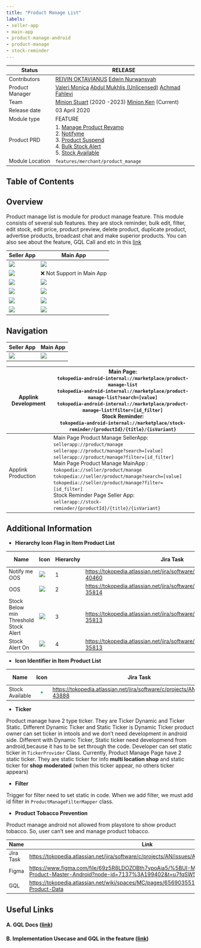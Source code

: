 ```yaml
---
title: "Product Manage List"
labels:
- seller-app
- main-app
- product-manage-android
- product-manage
- stock-reminder
---
```



| **Status** | <!--start status:GREEN-->RELEASE<!--end status-->  |
| --- | --- |
| Contributors | [REIVIN OKTAVIANUS](https://tokopedia.atlassian.net/wiki/people/5dae89dab86cd40c2da5ad2f?ref=confluence) [Edwin Nurwansyah](https://tokopedia.atlassian.net/wiki/people/622e71a875f257006a98bab9?ref=confluence)  |
| Product Manager | [Valeri Monica](https://tokopedia.atlassian.net/wiki/people/62535a2862802600683df305?ref=confluence) [Abdul Mukhlis (Unlicensed)](https://tokopedia.atlassian.net/wiki/people/621d51a459c0740069d6e7f3?ref=confluence) [Achmad Fahlevi](https://tokopedia.atlassian.net/wiki/people/5ff2a7ff1051d10075798c01?ref=confluence)  |
| Team | [Minion Stuart](https://tokopedia.atlassian.net/people/team/eeba862a-bd9d-472c-b901-415b15b1a37e) (2020 -2023) [Minion Ken](https://tokopedia.atlassian.net/people/team/0ac7bdd0-19b2-4196-8711-b1a0a4b07178) (Current) |
| Release date | 03 April 2020 |
| Module type | <!--start status:YELLOW-->FEATURE<!--end status-->  |
| Product PRD | 1. [Manage Product Revamp](https://tokopedia.atlassian.net/wiki/spaces/MC/pages/551715709)<br/>2. [Notifyme](https://tokopedia.atlassian.net/jira/software/c/projects/AN/issues/AN-40460)<br/>3. [Product Suspend](https://tokopedia.atlassian.net/jira/software/c/projects/AN/issues/AN-35814)<br/>4. [Bulk Stock Alert](https://tokopedia.atlassian.net/jira/software/c/projects/AN/issues/AN-35813)<br/>5. [Stock Available](https://tokopedia.atlassian.net/jira/software/c/projects/AN/issues/AN-43888)<br/> |
| Module Location |  `features/merchant/product_manage` |

## Table of Contents

<!--toc-->

## Overview

Product manage list is module for product manage feature. This module consists of several sub features. they are stock reminder, bulk edit, filter, edit stock, edit price, product preview, delete product, duplicate product, advertise products, broadcast chat and make superior products. You can also see about the feature, GQL Call and etc in this [link](https://docs.google.com/spreadsheets/d/1Xcq_gQXHVNynz37eFuOIWLv8x21jN6bhztQOcMOjwdc/edit?usp=sharing)



| **Seller App** | **Main App** |
| --- | --- |
| ![](https://docs-android.tokopedia.net/images/docs/product_manage_list/Screenshot_1677659415.png)<br/> | ![](https://docs-android.tokopedia.net/images/docs/product_manage_list/Screenshot_1677660081.png)<br/> |
| ![](https://docs-android.tokopedia.net/images/docs/product_manage_list/Screenshot_1677659432.png)<br/> | ❌ Not Support in Main App |
| ![](https://docs-android.tokopedia.net/images/docs/product_manage_list/Screenshot_1677659442.png)<br/> | ![](https://docs-android.tokopedia.net/images/docs/product_manage_list/Screenshot_1677659442.png)<br/> |
| ![](https://docs-android.tokopedia.net/images/docs/product_manage_list/Screenshot_1677659448.png)<br/> | ![](https://docs-android.tokopedia.net/images/docs/product_manage_list/Screenshot_1677659448.png)<br/> |
| ![](https://docs-android.tokopedia.net/images/docs/product_manage_list/Screenshot_1677659453.png)<br/> | ![](https://docs-android.tokopedia.net/images/docs/product_manage_list/Screenshot_1677660074.png)<br/> |
| ![](https://docs-android.tokopedia.net/images/docs/product_manage_list/Screenshot_1677659423.png)<br/> | ![](https://docs-android.tokopedia.net/images/docs/product_manage_list/Screenshot_1677659423.png)<br/> |

## Navigation



| **Seller App** | **Main App** |
| --- | --- |
| ![](https://docs-android.tokopedia.net/images/docs/product_manage_list/Navigation%20MPP%20SA.gif)<br/> | ![](https://docs-android.tokopedia.net/images/docs/product_manage_list/Navigation%20MPP%20MA.gif)<br/> |

<!--left header table-->
| Applink Development<br/> | Main Page:<br/>`tokopedia-android-internal://marketplace/product-manage-list`<br/>`tokopedia-android-internal://marketplace/product-manage-list?search=[value]`<br/>`tokopedia-android-internal://marketplace/product-manage-list?filter=[id_filter]`<br/>Stock Reminder:<br/>`tokopedia-android-internal://marketplace/stock-reminder/{productId}/{title}/{isVariant}` |
| --- | --- |
| Applink Production<br/> | Main Page Product Manage SellerApp:<br/>`sellerapp://product/manage`<br/>`sellerapp://product/manage?search=[value]`<br/>`sellerapp://product/manage?filter=[id_filter]`<br/>Main Page Product Manage MainApp :<br/>`tokopedia://seller/product/manage`<br/>`tokopedia://seller/product/manage?search=[value]`<br/>`tokopedia://seller/product/manage?filter=[id_filter]`<br/>Stock Reminder Page Seller App:<br/>`sellerapp://stock-reminder/{productId}/{title}/{isVariant}` |

## Additional Information

- **Hierarchy Icon Flag in Item Product List**



| **Name** | **Icon** | **Hierarchy** | **Jira Task** | **Read Field in GQL** |
| --- | --- | --- | --- | --- |
| Notify me OOS | ![](https://docs-android.tokopedia.net/images/docs/product_manage_list/System%20Icon.png)<br/> | 1 | <https://tokopedia.atlassian.net/jira/software/c/projects/AN/issues/AN-40460> | `haveNotifyMeOOS` |
| OOS | ![](https://docs-android.tokopedia.net/images/docs/product_manage_list/OOS%20Icon.png)<br/> | 2 | <https://tokopedia.atlassian.net/jira/software/c/projects/AN/issues/AN-35814> | `suspendLevel` || `isEmptyStock && status` |
| Stock Below min Threshold Stock Alert | ![](https://docs-android.tokopedia.net/images/docs/product_manage_list/Dibawah%20Pengingat%20Stok.png)<br/> | 3 | <https://tokopedia.atlassian.net/jira/software/c/projects/AN/issues/AN-35813> | `stockAlertActive` |
| Stock Alert On | ![](https://docs-android.tokopedia.net/images/docs/product_manage_list/bell_filled.png)<br/> | 4 | <https://tokopedia.atlassian.net/jira/software/c/projects/AN/issues/AN-35813> | `hasStockAlert` |

- **Icon Identifier in Item Product List**



| **Name** | **Icon** | **Jira Task** | **Field GQL** |
| --- | --- | --- | --- |
| Stock Available | <img src="res/selalu_tersedia_filled.png" style="width:20%;display:block; margin:auto;"/> | <https://tokopedia.atlassian.net/jira/software/c/projects/AN/issues/AN-43888> |  |

- **Ticker**

Product manage have 2 type ticker. They are Ticker Dynamic and Ticker Static. Different Dynamic Ticker and Static Ticker is Dynamic Ticker product owner can set ticker in intools and we don’t need development in android side. Different with Dynamic Ticker, Static ticker need developmend from android,because it has to be set through the code. Developer can set static ticker in `TickerProvider` Class. Currently, Product Manage Page have 2 static ticker. They are static ticker for info **multi location shop** and static ticker for **shop moderated** (when this ticker appear, no others ticker appears)

- **Filter**

Trigger for filter need to set static in code. When we add filter, we must add id filter in `ProductManageFilterMapper`  class.

- **Product Tobacco Prevention**

Product manage android not allowed from playstore to show product tobacco. So, user can’t see and manage product tobacco.



| **Name** | **Link** | **Note** |
| --- | --- | --- |
| Jira Task | <https://tokopedia.atlassian.net/jira/software/c/projects/AN/issues/AN-45183> |  |
| Figma | <https://www.figma.com/file/69z5R8LDOZOBth7ypoAia5/%5BUI-M-IMS%5D-Manage-Product-Master-Android?node-id=7137%3A199402&t=u7fqSW5k1iXGXLfE-0>  | Option 2 |
| GQL | <https://tokopedia.atlassian.net/wiki/spaces/MC/pages/656903551/GQL+ProductList#Manage-Product-Data>  | use field `isTobacco` |

## Useful Links

#### A. GQL Docs ([link](https://docs.google.com/spreadsheets/d/1Xcq_gQXHVNynz37eFuOIWLv8x21jN6bhztQOcMOjwdc/edit#gid=442699360))

#### B. Implementation Usecase and GQL in the feature ([link](https://docs.google.com/spreadsheets/d/1Xcq_gQXHVNynz37eFuOIWLv8x21jN6bhztQOcMOjwdc/edit?usp=sharing))

